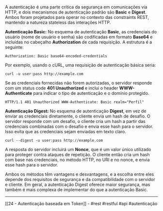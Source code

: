 A autenticação é uma parte crítica da segurança em comunicações via HTTP, e dois mecanismos de autenticação padrão são **Basic** e **Digest**. Ambos foram projetados para operar no contexto das constraints REST, mantendo a natureza stateless das interações HTTP.

**Autenticação Basic:**
No esquema de autenticação **Basic**, as credenciais do usuário (nome de usuário e senha) são codificadas em formato **Base64** e incluídas no cabeçalho **Authorization** de cada requisição. A estrutura é a seguinte:

`Authorization: Basic base64-encoded-credentials`

Por exemplo, usando o cURL, uma requisição de autenticação básica seria:

`curl -u user:pass http://example.com`

Se as credenciais fornecidas não forem autorizadas, o servidor responde com um status code **401 Unauthorized** e inclui o header **WWW-Authenticate** para indicar o tipo de autenticação e o domínio protegido.

`HTTP/1.1 401 Unauthorized WWW-Authenticate: Basic realm="Perfil"`

**Autenticação Digest:**
No esquema de autenticação **Digest**, em vez de enviar as credenciais diretamente, o cliente envia um hash de desafio. O servidor responde com um desafio, o cliente cria um hash a partir das credenciais combinadas com o desafio e envia esse hash para o servidor. Isso evita que as credenciais sejam enviadas em texto claro.

`curl --digest -u user:pass http://example.com`

A resposta do servidor incluirá um **Nonce**, que é um valor único utilizado para proteger contra ataques de repetição. O cliente então cria um hash com base nas credenciais, no método HTTP, no URI e no nonce, e envia esse hash para o servidor.

Ambos os métodos têm vantagens e desvantagens, e a escolha entre eles depende dos requisitos de segurança e da compatibilidade com o servidor e cliente. Em geral, a autenticação Digest oferece maior segurança, mas também é mais complexa de implementar do que a autenticação Basic.

---
[[24 - Autenticação baseada em Token]] - #rest #restful #api #autenticação